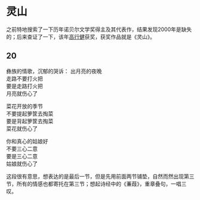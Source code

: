 # 灵山


之前特地搜索了一下历年诺贝尔文学奖得主及其代表作，结果发现2000年是缺失的；后来查证了一下，该年[高行健](https://zh.wikipedia.org/wiki/%E9%AB%98%E8%A1%8C%E5%81%A5)获奖，获奖作品就是《灵山》。  


## 20
彝族的情歌，沉郁的哭诉：
出月亮的夜晚  
走路不要打火把  
要是走路打火把  
月亮就伤心了  
  
菜花开放的季节  
不要提起箩筐去掏菜  
要是背起箩筐去掏菜  
菜花就伤心了  
  
你和真心的姑娘好  
不要三心二意  
要是三心二意  
姑娘就伤心了  

这段很有意思，想表达的是最后一节，但是先用前面两节铺垫，自然而然出现第三节，所有的情感也都寄托在第三节；想起诗经中的《蒹葭》，重章叠句，一唱三叹。


